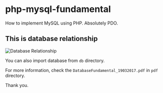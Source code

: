 # php-mysql-fundamental
How to implement MySQL using PHP. Absolutely PDO.

## This is database relationship
![Database Relationship](http://github.com/insanrizky/php-mysql-fundamental/assets/img/database-relationship.png)

You can also import database from `db` directory.

For more information, check the `DatabaseFundamental_19032017.pdf` in `pdf` directory.

Thank you.
